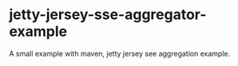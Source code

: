 # jetty-jersey-sse-aggregator-example
A small example with maven, jetty jersey see aggregation example.
